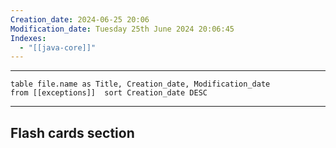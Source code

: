 ```yaml
---
Creation_date: 2024-06-25 20:06
Modification_date: Tuesday 25th June 2024 20:06:45
Indexes:
  - "[[java-core]]"
---
```


----

```dataview
table file.name as Title, Creation_date, Modification_date
from [[exceptions]]  sort Creation_date DESC
```


















---
## Flash cards section
